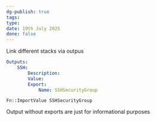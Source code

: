 ```yaml
---
dg-publish: true
tags: 
type: 
date: 19th July 2025
done: false
---
```


Link different stacks via outpus

```yaml
Outputs:
	SSH:
		Description:
		Value: 
		Export:
			Name: SSHSecurityGroup

```

`Fn::ImportValue SSHSecurityGroup`

Output without exports are just for informational purposes